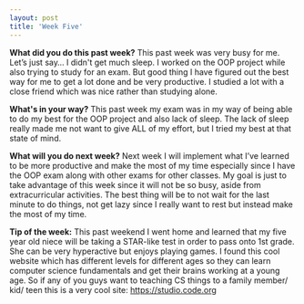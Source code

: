 ```yaml
---
layout: post
title: 'Week Five'
---
```


**What did you do this past week?**
This past week was very busy for me. Let’s just say… I didn't get much sleep. I worked on the OOP project while also trying to study for an exam. But good thing I have figured out the best way for me to get a lot done and be very productive. I studied a lot with a close friend which was nice rather than studying alone.

**What's in your way?**
This past week my exam was in my way of being able to do my best for the OOP project and also lack of sleep. The lack of sleep really made me not want to give ALL of my effort, but I tried my best at that state of mind. 

**What will you do next week?**
Next week I will implement what I’ve learned to be more productive and make the most of my time especially since I have the OOP exam along with other exams for other classes. My goal is just to take advantage of this week since it will not be so busy, aside from extracurricular activities. The best thing will be to not wait for the last minute to do things, not get lazy since I really want to rest but instead make the most of my time.

**Tip of the week:**
This past weekend I went home and learned that my five year old niece will be taking a STAR-like test in order to pass onto 1st grade. She can be very hyperactive but enjoys playing games. I found this cool website which has different levels for different ages so they can learn computer science fundamentals and get their brains working at a young age. So if any of you guys want to teaching CS things to a family member/ kid/ teen this is a very cool site: https://studio.code.org
